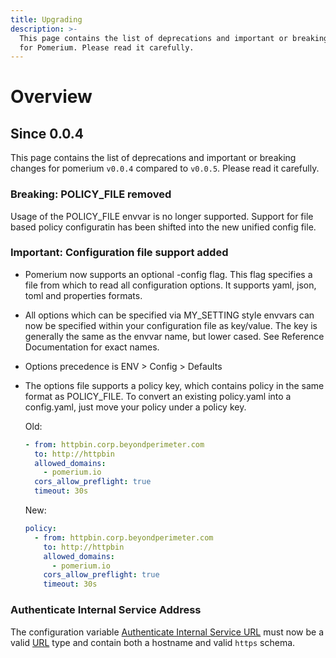 ```yaml
---
title: Upgrading
description: >-
  This page contains the list of deprecations and important or breaking changes
  for Pomerium. Please read it carefully.
---
```


# Overview

## Since 0.0.4

This page contains the list of deprecations and important or breaking changes for pomerium `v0.0.4` compared to `v0.0.5`. Please read it carefully.

### Breaking: POLICY_FILE removed

Usage of the POLICY_FILE envvar is no longer supported.  Support for file based policy configuratin has been shifted into the new unified config file.  

### Important: Configuration file support added

* Pomerium now supports an optional -config flag.  This flag specifies a file from which to read all configuration options.  It supports yaml, json, toml and properties formats.

* All options which can be specified via MY_SETTING style envvars can now be specified within your configuration file as key/value.  The key is generally the same as the envvar name, but lower cased.  See Reference Documentation for exact names.

* Options precedence is ENV > Config > Defaults

* The options file supports a policy key, which contains policy in the same format as POLICY_FILE.  To convert an existing policy.yaml into a config.yaml, just move your policy under a policy key.

  Old:
  ```yaml
  - from: httpbin.corp.beyondperimeter.com
    to: http://httpbin
    allowed_domains:
      - pomerium.io
    cors_allow_preflight: true
    timeout: 30s
  ```

  New:
  ```yaml
  policy:
    - from: httpbin.corp.beyondperimeter.com
      to: http://httpbin
      allowed_domains:
        - pomerium.io
      cors_allow_preflight: true
      timeout: 30s
  ```

### Authenticate Internal Service Address

The configuration variable [Authenticate Internal Service URL](https://www.pomerium.io/reference/#authenticate-internal-service-url) must now be a valid [URL](https://golang.org/pkg/net/url/#URL) type and contain both a hostname and valid `https` schema. 
